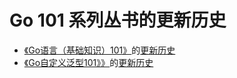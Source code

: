 
# Go 101 系列丛书的更新历史

* [《Go语言（基础知识）101》][a]的[更新历史][1]
* [《Go自定义泛型101》》][b]的[更新历史][2]

[a]: https://gfw.go101.org/article/101.html
[b]: https://gfw.go101.org/generics/101.html

[1]: https://gfw.go101.org/article/100-updates.html
[2]: https://gfw.go101.org/generics/100-updates.html

